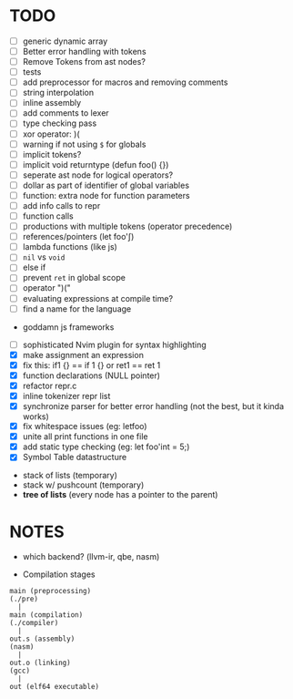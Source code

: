 # TODO
- [ ] generic dynamic array
- [ ] Better error handling with tokens
- [ ] Remove Tokens from ast nodes?
- [ ] tests
- [ ] add preprocessor for macros and removing comments
- [ ] string interpolation
- [ ] inline assembly
- [ ] add comments to lexer
- [ ] type checking pass
- [ ] xor operator: )(
- [ ] warning if not using `$` for globals
- [ ] implicit tokens?
- [ ] implicit void returntype (defun foo() {})
- [ ] seperate ast node for logical operators?
- [ ] dollar as part of identifier of global variables
- [ ] function: extra node for function parameters
- [ ] add info calls to repr
- [ ] function calls
- [ ] productions with multiple tokens (operator precedence)
- [ ] references/pointers (let foo'&int;)
- [ ] lambda functions (like js)
- [ ] `nil` vs `void`
- [ ] else if
- [ ] prevent `ret` in global scope
- [ ] operator ")("
- [ ] evaluating expressions at compile time?
- [ ] find a name for the language
 - goddamn js frameworks
- [ ] sophisticated Nvim plugin for syntax highlighting
- [x] make assignment an expression
- [x] fix this: if1 {} == if 1 {} or ret1 == ret 1
- [x] function declarations (NULL pointer)
- [x] refactor repr.c
- [x] inline tokenizer repr list
- [x] synchronize parser for better error handling (not the best, but it kinda works)
- [x] fix whitespace issues (eg: letfoo)
- [x] unite all print functions in one file
- [x] add static type checking (eg: let foo'int = 5;)
- [x] Symbol Table datastructure
 - stack of lists (temporary)
 - stack w/ pushcount (temporary)
 - **tree of lists** (every node has a pointer to the parent)

# NOTES
- which backend? (llvm-ir, qbe, nasm)

- Compilation stages

```
main (preprocessing)
(./pre)
  |
main (compilation)
(./compiler)
  |
out.s (assembly)
(nasm)
  |
out.o (linking)
(gcc)
  |
out (elf64 executable)
```
